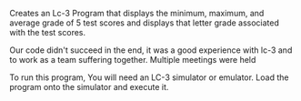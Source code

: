 Creates an Lc-3 Program that displays the minimum, maximum, and average grade of 5 test scores and displays that letter grade associated with the test scores.

Our code didn't succeed in the end, it was a good experience with lc-3 and to work as a team suffering together. Multiple meetings were held

To run this program, You will need an LC-3 simulator or emulator. Load the program onto the simulator and execute  it. 
